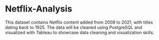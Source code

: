 # Netflix-Analysis
This dataset contains Netflix content added from 2008 to 2021, with titles dating back to 1925. The data will be cleaned using PostgreSQL and visualized with Tableau to showcase data cleaning and visualization skills.
